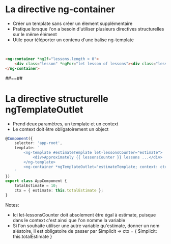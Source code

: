 <!-- .slide: class="with-code inconsolata" -->

# La directive ng-container

-   Créer un template sans créer un élement supplémentaire
-   Pratique lorsque l'on a besoin d'utiliser plusieurs directives structurelles sur le même élément
-   Utile pour téléporter un contenu d'une balise ng-template

<br>

```html
<ng-container *ngIf="lessons.length > 0">
    <div class="lesson" *ngFor="let lesson of lessons"><div class="lesson-detail">{{lesson | json}}</div></div>
</ng-container>
```

<!-- .element: class="big-code" -->

##==##

<!-- .slide: class="with-code inconsolata" -->

# La directive structurelle ngTemplateOutlet

- Prend deux paramètres, un template et un context
- Le context doit être obligatoirement un object

```typescript
@Component({
    selector: 'app-root',
    template: `
        <ng-template #estimateTemplate let-lessonsCounter="estimate">
            <div>Approximately {{ lessonsCounter }} lessons ...</div>
        </ng-template>
        <ng-container *ngTemplateOutlet="estimateTemplate; context: ctx"> </ng-container>
    `
})
export class AppComponent {
    totalEstimate = 10;
    ctx = { estimate: this.totalEstimate };
}
```

<!-- .element: class="medium-code" -->

Notes:

-   Ici let-lessonsCounter doit absolement être égal à estimate, puisque dans le context c'est ainsi que l'on nomme la variable
-   Si l'on souhaite utiliser une autre variable qu'estimate, donner un nom aléatoire, il est obligatoire de passer par $implicit => ctx = { $implicit: this.totalEstimate }

